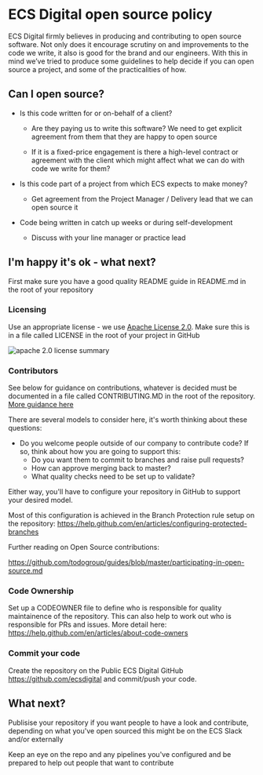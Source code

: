 # ECS Digital open source policy


ECS Digital firmly believes in producing and contributing to open source software. Not only does it encourage scrutiny on and improvements to the code we write, it also is good for the brand and our engineers. With this in mind we’ve tried to produce some guidelines to help decide if you can open source a project, and some of the practicalities of how.

## Can I open source?

* Is this code written for or on-behalf of a client?
    * Are they paying us to write this software? We need to get explicit agreement from them that they are happy to open source
  
    * If it is a fixed-price engagement is there a high-level contract or agreement with the client which might affect what we can do with code we write for them?
  
* Is this code part of a project from which ECS expects to make money?
    * Get agreement from the Project Manager / Delivery lead that we can open source it
  
* Code being written in catch up weeks or during self-development
    * Discuss with your line manager or practice lead


## I'm happy it's ok - what next?

First make sure you have a good quality README guide in README.md in the root of your repository

### Licensing

Use an appropriate license - we use [Apache License 2.0](https://www.apache.org/licenses/LICENSE-2.0).
Make sure this is in a file called LICENSE in the root of your project in GitHub

![apache 2.0 license summary](https://i1.wp.com/researchenterprise.org/wp-content/uploads/2016/09/github-apache.jpg)

### Contributors

See below for guidance on contributions, whatever is decided must be documented in a file called CONTRIBUTING.MD in the root of the repository. [More guidance here](https://help.github.com/en/articles/setting-guidelines-for-repository-contributors)

There are several models to consider here, it's worth thinking about these questions:
  
  * Do you welcome people outside of our company to contribute code? If so, think about how you are going to support this:
    * Do you want them to commit to branches and raise pull requests?
    * How can approve merging back to master? 
    * What quality checks need to be set up to validate?

  Either way, you'll have to configure your repository in GitHub to support your desired model.

  Most of this configuration is achieved in the Branch Protection rule setup on the repository: https://help.github.com/en/articles/configuring-protected-branches


Further reading on Open Source contributions:

 https://github.com/todogroup/guides/blob/master/participating-in-open-source.md

### Code Ownership

Set up a CODEOWNER file to define who is responsible for quality maintainence of the repository. This can also help to work out who is responsible for PRs and issues. More detail here: https://help.github.com/en/articles/about-code-owners



### Commit your code

Create the repository on the Public ECS Digital GitHub https://github.com/ecsdigital and commit/push your code.

## What next?
Publisise your repository if you want people to have a look and contribute, depending on what you've open sourced this might be on the ECS Slack and/or externally

Keep an eye on the repo and any pipelines you've configured and be prepared to help out people that want to contribute